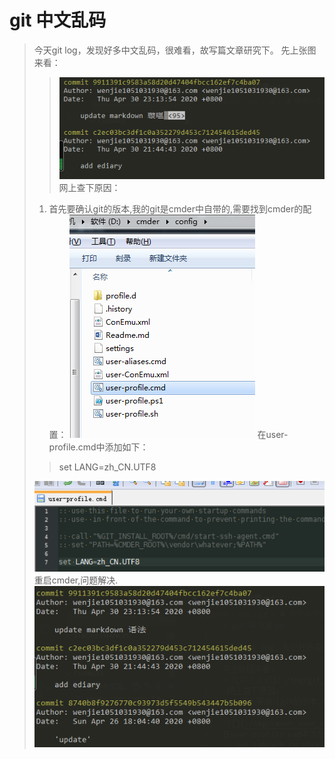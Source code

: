 # git 中文乱码

>今天git log，发现好多中文乱码，很难看，故写篇文章研究下。
先上张图来看：
>>![中文乱码](./img/git_encoding.png)
>网上查下原因：
>1. 首先要确认git的版本,我的git是cmder中自带的,需要找到cmder的配置：
>![](./img/cmder_user_config.png)
在user-profile.cmd中添加如下：
>> set LANG=zh_CN.UTF8
>
>![](./img/cmder_user_config_1.png)
>重启cmder,问题解决.
>![](./img/git_encoding_ok.png)

